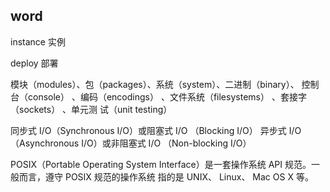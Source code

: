
## word

instance 实例

deploy 部署

模块（modules）、包（packages）、系统（system）、二进制（binary）、
控制台（console） 、编码（encodings） 、文件系统（filesystems） 、套接字（sockets） 、单元测
试（unit testing）

同步式 I/O（Synchronous I/O）或阻塞式 I/O （Blocking I/O）
异步式 I/O （Asynchronous I/O）或非阻塞式 I/O （Non-blocking I/O）




POSIX（Portable Operating System Interface）是一套操作系统 API 规范。一般而言，遵守 POSIX 规范的操作系统
指的是 UNIX、 Linux、 Mac OS X 等。
